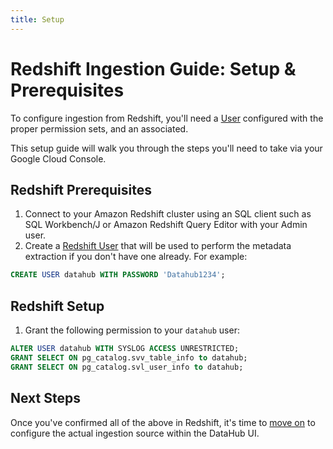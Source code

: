 ```yaml
---
title: Setup
---
```

# Redshift Ingestion Guide: Setup & Prerequisites

To configure ingestion from Redshift, you'll need a [User](https://docs.aws.amazon.com/redshift/latest/gsg/t_adding_redshift_user_cmd.html) configured with the proper permission sets, and an associated.

This setup guide will walk you through the steps you'll need to take via your Google Cloud Console.

## Redshift Prerequisites

1. Connect to your Amazon Redshift cluster using an SQL client such as SQL Workbench/J or Amazon Redshift Query Editor with your Admin user.
2. Create a [Redshift User](https://docs.aws.amazon.com/redshift/latest/gsg/t_adding_redshift_user_cmd.html) that will be used to perform the metadata extraction if you don't have one already.
For example:

```sql
CREATE USER datahub WITH PASSWORD 'Datahub1234';
```

## Redshift Setup

1. Grant the following permission to your `datahub` user:

```sql
ALTER USER datahub WITH SYSLOG ACCESS UNRESTRICTED;
GRANT SELECT ON pg_catalog.svv_table_info to datahub;
GRANT SELECT ON pg_catalog.svl_user_info to datahub;

```

## Next Steps

Once you've confirmed all of the above in Redshift, it's time to [move on](configuration.md) to configure the actual ingestion source within the DataHub UI.


